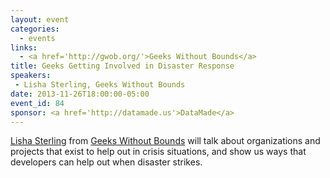 ```yaml
---
layout: event
categories: 
  - events
links:
  - <a href='http://gwob.org/'>Geeks Without Bounds</a>
title: Geeks Getting Involved in Disaster Response
speakers: 
 - Lisha Sterling, Geeks Without Bounds
date: 2013-11-26T18:00:00-05:00
event_id: 84
sponsor: <a href='http://datamade.us'>DataMade</a>
---
```


<p><a href='https://twitter.com/lishevita'>Lisha Sterling</a> from <a href='http://gwob.org/'>Geeks Without Bounds</a> will talk about organizations and projects that exist to help out in crisis situations, and show us ways that developers can help out when disaster strikes.</p>
